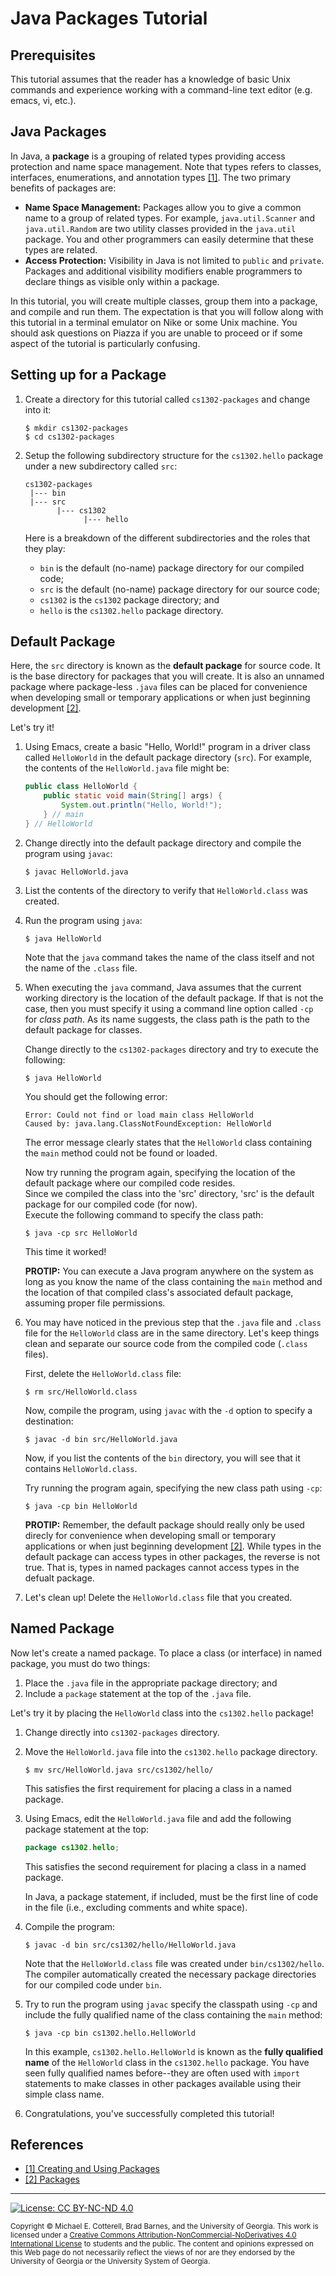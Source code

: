 # Java Packages Tutorial

## Prerequisites
This tutorial assumes that the reader has a knowledge of basic Unix commands and experience working with a command-line text editor (e.g. emacs, vi, etc.).

## Java Packages
In Java, a **package** is a grouping of related types providing access protection and name space management. 
Note that types refers to classes, interfaces, enumerations, and annotation types [[1]](https://docs.oracle.com/javase/tutorial/java/package/packages.html).
The two primary benefits of packages are:
* **Name Space Management:**  Packages allow you to give a common name to a group of related types.
  For example, `java.util.Scanner` and `java.util.Random` are two utility classes provided in the `java.util` package.
  You and other programmers can easily determine that these types are related.
* **Access Protection:** Visibility in Java is not limited to `public` and `private`. 
  Packages and additional visibility modifiers enable programmers to declare things as visible only within a package.

In this tutorial, you will create multiple classes, group them into a package, and compile and run them.
The expectation is that you will follow along with this tutorial in a terminal emulator on Nike or some Unix machine.
You should ask questions on Piazza if you are unable to proceed or if some aspect of the tutorial is particularly confusing. 

## Setting up for a Package

1. Create a directory for this tutorial called `cs1302-packages` and change into it:

   ```
   $ mkdir cs1302-packages
   $ cd cs1302-packages
   ```
   
2. Setup the following subdirectory structure for the `cs1302.hello` package under a new subdirectory called `src`:

   ```
   cs1302-packages
    |--- bin
    |--- src
          |--- cs1302
                |--- hello
   ```
   
   Here is a breakdown of the different subdirectories and the roles that they play:
   * `bin` is the default (no-name) package directory for our compiled code;
   * `src` is the default (no-name) package directory for our source code;
   * `cs1302` is the `cs1302` package directory; and
   * `hello` is the `cs1302.hello` package directory.

## Default Package 

Here, the `src` directory is known as the **default package** for source code.
It is the base directory for packages that you will create. 
It is also an unnamed package where package-less `.java` files can be placed for convenience when developing small or 
temporary applications or when just beginning development 
[[2]](https://docs.oracle.com/javase/specs/jls/se8/html/jls-7.html). 
   
Let's try it! 
   
1. Using Emacs, create a basic "Hello, World!" program in a driver class
   called `HelloWorld` in the default package directory (`src`).
   For example, the contents of the `HelloWorld.java` file might be:
      
   ```java
   public class HelloWorld {
       public static void main(String[] args) {
           System.out.println("Hello, World!");
       } // main
   } // HelloWorld
   ```
    
2. Change directly into the default package directory and compile the program using `javac`:
   
   ```
   $ javac HelloWorld.java
   ```
      
3. List the contents of the directory to verify that `HelloWorld.class` was created.
   
4. Run the program using `java`:
   
   ```
   $ java HelloWorld
   ```
      
   Note that the `java` command takes the name of the class itself and not the name of the
   `.class` file. 
      
5. When executing the `java` command, Java assumes that the current working directory is the
   location of the default package. If that is not the case, then you must specify it using a
   command line option called `-cp` for _class path_. As its name suggests, the class path is
   the path to the default package for classes. 
      
   Change directly to the `cs1302-packages` directory and try to execute the following:
      
   ```
   $ java HelloWorld
   ```
      
   You should get the following error: 
      
   ```
   Error: Could not find or load main class HelloWorld
   Caused by: java.lang.ClassNotFoundException: HelloWorld
   ```
      
   The error message clearly states that the `HelloWorld` class containing the `main` method
   could not be found or loaded. 
  
   Now try running the program again, specifying the location of the default package where our compiled code resides.  
   Since we compiled the class into the 'src' directory, 'src' is the default package for our compiled code (for now).  
   Execute the following command to specify the class path:
      
   ```
   $ java -cp src HelloWorld
   ```
      
   This time it worked! 
      
   **PROTIP:** You can execute a Java program anywhere on the system as long as you know
   the name of the class containing the `main` method and the location of that compiled class's
   associated default package, assuming proper file permissions. 
      
6. You may have noticed in the previous step that the `.java` file and `.class` file
   for the `HelloWorld` class are in the same directory. Let's keep things clean and
   separate our source code from the compiled code (`.class` files). 
      
   First, delete the `HelloWorld.class` file:
      
   ```
   $ rm src/HelloWorld.class
   ```
      
   Now, compile the program, using `javac` with the `-d` option to specify a destination:
      
   ```
   $ javac -d bin src/HelloWorld.java
   ```
      
   Now, if you list the contents of the `bin` directory, you will see that it contains
   `HelloWorld.class`.
      
   Try running the program again, specifying the new class path using `-cp`:
      
   ```
   $ java -cp bin HelloWorld
   ```
      
   **PROTIP:** Remember, the default package should really only be used direcly
   for convenience when developing small or temporary applications or when just beginning development 
   [[2]](https://docs.oracle.com/javase/specs/jls/se8/html/jls-7.html).
   While types in the default package can access types in other packages, the reverse is not true.
   That is, types in named packages cannot access types in the defualt package.
      
7. Let's clean up! Delete the `HelloWorld.class` file that you created.

## Named Package

Now let's create a named package. To place a class (or interface) in named package, you must do two things:
1. Place the `.java` file in the appropriate package directory; and
2. Include a `package` statement at the top of the `.java` file.
   
Let's try it by placing the `HelloWorld` class into the `cs1302.hello` package!
   
1. Change directly into `cs1302-packages` directory.
   
2. Move the `HelloWorld.java` file into the `cs1302.hello` package directory.
   
   ```
   $ mv src/HelloWorld.java src/cs1302/hello/
   ```
      
   This satisfies the first requirement for placing a class in a named package.
      
3. Using Emacs, edit the `HelloWorld.java` file and add the following package
   statement at the top:
      
   ```java
   package cs1302.hello;
   ```
      
   This satisfies the second requirement for placing a class in a named package.
      
   In Java, a package statement, if included, must be the first line of code in
   the file (i.e., excluding comments and white space).
      
4. Compile the program:
   
   ```
   $ javac -d bin src/cs1302/hello/HelloWorld.java
   ```
      
   Note that the `HelloWorld.class` file was created under `bin/cs1302/hello`. The compiler automatically created
   the necessary package directories for our compiled code under `bin`.
      
5. Try to run the program using `javac` specify the classpath using `-cp` and include the
   fully qualified name of the class containing the `main` method:
   
   ```
   $ java -cp bin cs1302.hello.HelloWorld
   ```
      
   In this example, `cs1302.hello.HelloWorld` is known as the **fully qualified name** of the
   `HelloWorld` class in the `cs1302.hello` package. You have seen fully qualified names before--they
   are often used with `import` statements to make classes in other packages available using their
   simple class name. 
 
5. Congratulations, you've successfully completed this tutorial!

## References

* [[1] Creating and Using Packages](https://docs.oracle.com/javase/tutorial/java/package/packages.html)
* [[2] Packages](https://docs.oracle.com/javase/specs/jls/se8/html/jls-7.html)

<hr/>

[![License: CC BY-NC-ND 4.0](https://img.shields.io/badge/License-CC%20BY--NC--ND%204.0-lightgrey.svg)](http://creativecommons.org/licenses/by-nc-nd/4.0/)

<small>
Copyright &copy; Michael E. Cotterell, Brad Barnes, and the University of Georgia.
This work is licensed under a <a rel="license" href="http://creativecommons.org/licenses/by-nc-nd/4.0/">Creative Commons Attribution-NonCommercial-NoDerivatives 4.0 International License</a> to students and the public.
The content and opinions expressed on this Web page do not necessarily reflect the views of nor are they endorsed by the University of Georgia or the University System of Georgia.
</small>
